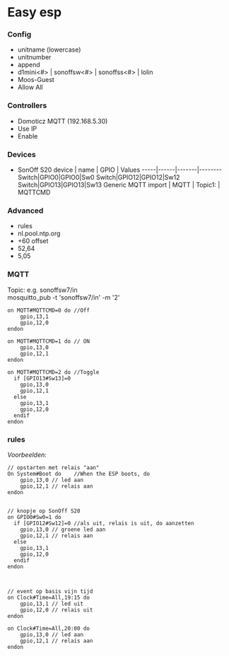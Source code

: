 # Easy esp

### Config
- unitname (lowercase)
- unitnumber
- append
- d1mini<#> | sonoffsw<#> | sonoffss<#> | lolin
- Moos-Guest
- Allow All

### Controllers
- Domoticz MQTT (192.168.5.30)
- Use IP
- Enable

### Devices
- SonOff S20
device | name | GPIO | Values
-----|------|-------|--------
Switch|GPIO0|GPIO0|Sw0
Switch|GPIO12|GPIO12|Sw12
Switch|GPIO13|GPIO13|Sw13
Generic MQTT import | MQTT | Topic1: | MQTTCMD



### Advanced  
- rules
- nl.pool.ntp.org
- +60 offset
- 52,64
- 5,05


### MQTT

Topic: e.g. sonoffsw7/in  
mosquitto_pub -t 'sonoffsw7/in' -m '2'  

```
on MQTT#MQTTCMD=0 do //Off
    gpio,13,1
    gpio,12,0
endon

on MQTT#MQTTCMD=1 do // ON
    gpio,13,0
    gpio,12,1
endon

on MQTT#MQTTCMD=2 do //Toggle
  if [GPIO13#Sw13]=0
    gpio,13,0
    gpio,12,1
  else
    gpio,13,1
    gpio,12,0
  endif
endon
```


### rules
*Voorbeelden:*

```
// opstarten met relais "aan"
On System#Boot do    //When the ESP boots, do
    gpio,13,0 // led aan
    gpio,12,1 // relais aan
endon


// knopje op SonOff S20
on GPIO0#Sw0=1 do
  if [GPIO12#Sw12]=0 //als uit, relais is uit, do aanzetten
    gpio,13,0 // groene led aan
    gpio,12,1 // relais aan
  else
    gpio,13,1
    gpio,12,0
  endif
endon



// event op basis vijn tijd
on Clock#Time=All,19:15 do
    gpio,13,1 // led uit
    gpio,12,0 // relais uit
endon

on Clock#Time=All,20:00 do
    gpio,13,0 // led aan
    gpio,12,1 // relais aan
endon
```
